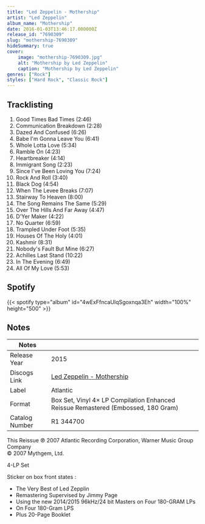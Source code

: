 ```yaml
---
title: "Led Zeppelin - Mothership"
artist: "Led Zeppelin"
album_name: "Mothership"
date: 2016-01-03T13:46:17.000000Z
release_id: "7690309"
slug: "mothership-7690309"
hideSummary: true
cover:
    image: "mothership-7690309.jpg"
    alt: "Mothership by Led Zeppelin"
    caption: "Mothership by Led Zeppelin"
genres: ["Rock"]
styles: ["Hard Rock", "Classic Rock"]
---
```


## Tracklisting
1. Good Times Bad Times (2:46)
2. Communication Breakdown (2:28)
3. Dazed And Confused (6:26)
4. Babe I'm Gonna Leave You (6:41)
5. Whole Lotta Love (5:34)
6. Ramble On (4:23)
7. Heartbreaker (4:14)
8. Immigrant Song (2:23)
9. Since I've Been Loving You (7:24)
10. Rock And Roll (3:40)
11. Black Dog (4:54)
12. When The Levee Breaks (7:07)
13. Stairway To Heaven (8:00)
14. The Song Remains The Same (5:29)
15. Over The Hills And Far Away (4:47)
16. D'Yer Maker (4:22)
17. No Quarter (6:59)
18. Trampled Under Foot (5:35)
19. Houses Of The Holy (4:01)
20. Kashmir (8:31)
21. Nobody's Fault But Mine (6:27)
22. Achilles Last Stand (10:22)
23. In The Evening (6:49)
24. All Of My Love (5:53)


## Spotify
{{< spotify type="album" id="4wExFfncaUIqSgoxnqa3Eh" width="100%" height="500" >}}



## Notes
| Notes          |             |
| ---------------| ----------- |
| Release Year   | 2015 |
| Discogs Link   | [Led Zeppelin - Mothership](https://www.discogs.com/release/7690309-Led-Zeppelin-Mothership) |
| Label          | Atlantic |
| Format         | Box Set, Vinyl 4× LP Compilation Enhanced Reissue Remastered (Embossed, 180 Gram) |
| Catalog Number | R1 344700 |

This Reissue ℗ 2007 Atlantic Recording Corporation, Warner Music Group Company  
© 2007 Mythgem, Ltd.

4-LP Set

Sticker on box front states : 

- The Very Best of Led Zepplin
- Remastering Supervised by Jimmy Page
- Using the new 2014/2015 96kHz/24 bit Masters on Four 180-GRAM LPs
- On Four 180-Gram LPS
- Plus 20-Page Booklet

